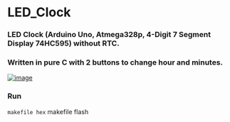 # LED_Clock
### LED Clock (Arduino Uno, Atmega328p, 4-Digit 7 Segment Display 74HC595) without RTC.

### Written in pure  C with 2 buttons to change hour and minutes.
<a href="https://ibb.co/m113dz"><img src="https://thumb.ibb.co/m113dz/image.png" alt="image" border="0"></a>
### Run
` makefile hex
` makefile flash
